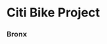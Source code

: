 #                                             Citi Bike Project
###                                                    Bronx



